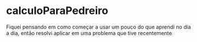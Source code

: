# calculoParaPedreiro
Fiquei pensando em como começar a usar um pouco do que aprendi no dia a dia, então resolvi aplicar em uma problema que tive recentemente
